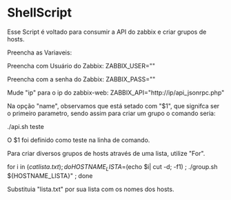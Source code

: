 # ShellScript

Esse Script é voltado para consumir a API do zabbix e criar grupos de hosts.

Preencha as Variaveis:

Preencha com Usuário do Zabbix:
ZABBIX_USER=""

 Preencha com a senha do Zabbix:
ZABBIX_PASS=""

 Mude "ip" para o ip do zabbix-web:
ZABBIX_API="http://ip/api_jsonrpc.php" 

Na opção "name", observamos que está setado com "$1", que signifca ser o primeiro parametro, sendo assim para criar um grupo o comando seria:

./api.sh teste 

O $1 foi definido como teste na linha de comando. 

Para criar diversos grupos de hosts através de uma lista, utilize "For".

for i in $(cat lista.txt) ; do  HOSTNAME_LISTA=$(echo $i| cut -d\; -f1) ; ./group.sh ${HOSTNAME_LISTA}"  ; done

Substituia "lista.txt" por sua lista com os nomes dos hosts.
